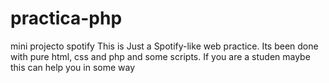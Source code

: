 # practica-php
mini projecto spotify
This is Just a Spotify-like web practice. Its been done with pure html, css and php and some scripts.
If you are a studen maybe this can help you in some way
